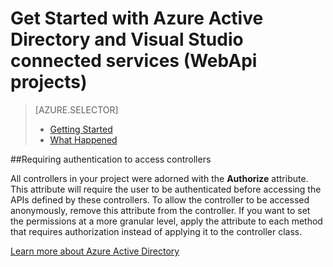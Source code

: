 <properties 
	pageTitle="Get Started with Azure Active Directory and Visual Studio connected services (WebApi projects) | Windows Azure" 
	description="How to get started using Azure Active Directory in WebApi projects after connecting to or creating an Azure AD using Visual Studio connected services" 
    services="active-directory"
	documentationCenter="" 
	authors="patshea123" 
	manager="douge" 
	editor="tglee"/>
  
<tags 
	ms.service="active-directory" 
	ms.date="09/03/2015" 
	wacn.date=""/>

# Get Started with Azure Active Directory and Visual Studio connected services (WebApi projects)

> [AZURE.SELECTOR]
> - [Getting Started](vs-active-directory-webapi-getting-started)
> - [What Happened](vs-active-directory-webapi-what-happened)

##Requiring authentication to access controllers
 
All controllers in your project were adorned with the **Authorize** attribute. This attribute will require the user to be authenticated before accessing the APIs defined by these controllers. To allow the controller to be accessed anonymously, remove this attribute from the controller. If you want to set the permissions at a more granular level, apply the attribute to each method that requires authorization instead of applying it to the controller class.

[Learn more about Azure Active Directory](http://azure.microsoft.com/services/active-directory/)
 